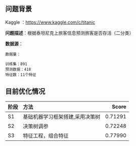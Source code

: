 ## 问题背景
Kaggle ：https://www.kaggle.com/c/titanic

**问题描述**：根据泰坦尼克上旅客信息预测旅客是否存活（二分类）

**数据源**：

	数据量：

	训练集：891
	预测数据：418
	特征数：11个特征


## 目前优化情况

阶段| 方法      |    Score
:--| :-------- | --------:
S1| 基础机器学习框架搭建,采用决策树 | 0.71291
S2| 决策树调参 | 0.72248
S3| 特征工程，组合特征 | 0.77990

